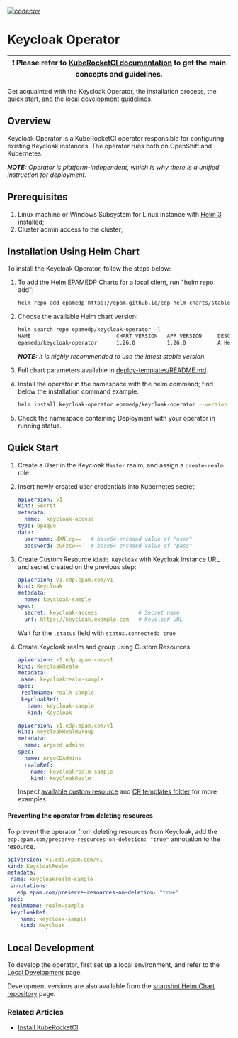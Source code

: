 [![codecov](https://codecov.io/gh/epam/edp-keycloak-operator/branch/master/graph/badge.svg?token=WJ7YFRPUX2)](https://codecov.io/gh/epam/edp-keycloak-operator)

# Keycloak Operator

| :heavy_exclamation_mark: Please refer to [KubeRocketCI documentation](https://docs.kuberocketci.io/) to get the main concepts and guidelines. |
| --- |

Get acquainted with the Keycloak Operator, the installation process, the quick start, and the local development guidelines.

## Overview

Keycloak Operator is a KubeRocketCI operator responsible for configuring existing Keycloak instances. The operator runs both on OpenShift and Kubernetes.

_**NOTE:** Operator is platform-independent, which is why there is a unified instruction for deployment._

## Prerequisites

1. Linux machine or Windows Subsystem for Linux instance with [Helm 3](https://helm.sh/docs/intro/install/) installed;
2. Cluster admin access to the cluster;

## Installation Using Helm Chart

To install the Keycloak Operator, follow the steps below:

1. To add the Helm EPAMEDP Charts for a local client, run "helm repo add":

     ```bash
     helm repo add epamedp https://epam.github.io/edp-helm-charts/stable
     ```

2. Choose the available Helm chart version:

     ```bash
     helm search repo epamedp/keycloak-operator -l
     NAME                           CHART VERSION   APP VERSION     DESCRIPTION
     epamedp/keycloak-operator      1.26.0          1.26.0          A Helm chart for KRCI Keycloak Operator
     ```

    _**NOTE:** It is highly recommended to use the latest stable version._

3. Full chart parameters available in [deploy-templates/README.md](deploy-templates/README.md).

4. Install the operator in the <edp-project> namespace with the helm command; find below the installation command example:

    ```bash
    helm install keycloak-operator epamedp/keycloak-operator --version <chart_version> --namespace <edp-project> --set name=keycloak-operator
    ```

5. Check the <edp-project> namespace containing Deployment with your operator in running status.

## Quick Start

1. Create a User in the Keycloak `Master` realm, and assign a `create-realm` role.

2. Insert newly created user credentials into Kubernetes secret:

    ```yaml
    apiVersion: v1
    kind: Secret
    metadata:
      name:  keycloak-access
    type: Opaque
    data:
      username: dXNlcg==   # base64-encoded value of "user"
      password: cGFzcw==   # base64-encoded value of "pass"
    ```

3. Create Custom Resource `kind: Keycloak` with Keycloak instance URL and secret created on the previous step:

    ```yaml
    apiVersion: v1.edp.epam.com/v1
    kind: Keycloak
    metadata:
      name: keycloak-sample
    spec:
      secret: keycloak-access             # Secret name
      url: https://keycloak.example.com   # Keycloak URL
    ```

    Wait for the `.status` field with  `status.connected: true`

4. Create Keycloak realm and group using Custom Resources:

   ```yaml
   apiVersion: v1.edp.epam.com/v1
   kind: KeycloakRealm
   metadata:
    name: keycloakrealm-sample
   spec:
    realmName: realm-sample
    keycloakRef:
      name: keycloak-sample
      kind: Keycloak
    ```

    ```yaml
    apiVersion: v1.edp.epam.com/v1
    kind: KeycloakRealmGroup
    metadata:
      name: argocd-admins
    spec:
      name: ArgoCDAdmins
      realmRef:
        name: keycloakrealm-sample
        kind: KeycloakRealm
    ```

    Inspect [available custom resource](./docs/arch.md) and [CR templates folder](./deploy-templates/_crd_examples/) for more examples.

#### Preventing the operator from deleting resources
To prevent the operator from deleting resources from Keycloak, add the `edp.epam.com/preserve-resources-on-deletion: "true"` annotation to the resource.

   ```yaml
   apiVersion: v1.edp.epam.com/v1
   kind: KeycloakRealm
   metadata:
    name: keycloakrealm-sample
    annotations:
      edp.epam.com/preserve-resources-on-deletion: "true"
   spec:
    realmName: realm-sample
    keycloakRef:
       name: keycloak-sample
       kind: Keycloak
   ```

## Local Development

To develop the operator, first set up a local environment, and refer to the [Local Development](https://docs.kuberocketci.io/docs/developer-guide/local-development) page.

Development versions are also available from the [snapshot Helm Chart repository](https://epam.github.io/edp-helm-charts/snapshot/) page.

### Related Articles

* [Install KubeRocketCI](https://docs.kuberocketci.io/docs/operator-guide/install-kuberocketci)
